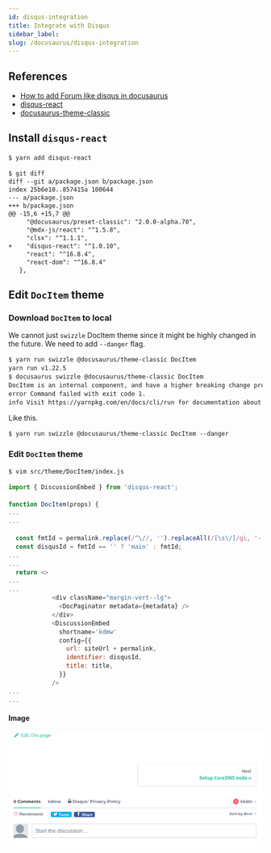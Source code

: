 ```yaml
---
id: disqus-integration
title: Integrate with Disqus 
sidebar_label:
slug: /docusaurus/disqus-integration
---
```


## References

- [How to add Forum like disqus in docusaurus](https://www.coderhackers.com/blog/2020/02/29/how-to-add-forum-to-docusaurus/)
- [disqus-react](https://github.com/disqus/disqus-react)
- [docusaurus-theme-classic](https://github.com/facebook/docusaurus/tree/master/packages/docusaurus-theme-classic)

## Install `disqus-react`

```bash
$ yarn add disqus-react
```

```
$ git diff
diff --git a/package.json b/package.json
index 25b6e10..857415a 100644
--- a/package.json
+++ b/package.json
@@ -15,6 +15,7 @@
     "@docusaurus/preset-classic": "2.0.0-alpha.70",
     "@mdx-js/react": "^1.5.8",
     "clsx": "^1.1.1",
+    "disqus-react": "^1.0.10",
     "react": "^16.8.4",
     "react-dom": "^16.8.4"
   },
```

## Edit `DocItem` theme

### Download `DocItem` to local

We cannot just `swizzle` DocItem theme since it might be highly changed in the future. We need to add `--danger` flag.

```bash
$ yarn run swizzle @docusaurus/theme-classic DocItem
yarn run v1.22.5
$ docusaurus swizzle @docusaurus/theme-classic DocItem
DocItem is an internal component, and have a higher breaking change probability. If you want to swizzle it, use the "--danger" flag.
error Command failed with exit code 1.
info Visit https://yarnpkg.com/en/docs/cli/run for documentation about this command.
```

Like this.

```
$ yarn run swizzle @docusaurus/theme-classic DocItem --danger
```

### Edit `DocItem` theme

```bash
$ vim src/theme/DocItem/index.js
```

```javascript
import { DiscussionEmbed } from 'disqus-react';

function DocItem(props) {
...
...

  const fmtId = permalink.replace(/^\//, '').replaceAll(/[\s\/]/gi, '-');
  const disqusId = fmtId == '' ? 'main' : fmtId;
...
...
  return <>
...
...
            <div className="margin-vert--lg">
              <DocPaginator metadata={metadata} />
            </div>
            <DiscussionEmbed
              shortname='kdmw'
              config={{
                url: siteUrl + permalink,
                identifier: disqusId,
                title: title,
              }}
            />
...
...
```

#### Image

![integrate with disqus](img/docusaurus-disqus.png)

